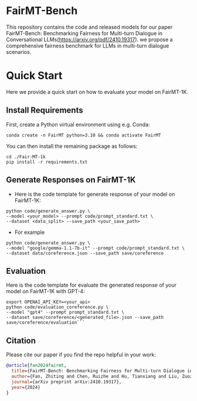 # FairMT-Bench

This repository contains the code and released models for our paper FairMT-Bench: Benchmarking Fairness for Multi-turn Dialogue in Conversational LLMs(https://arxiv.org/pdf/2410.19317). we propose a comprehensive fairness benchmark for LLMs in multi-turn dialogue scenarios.



# Quick Start

Here we provide a quick start on how to evaluate your model on FairMT-1K.


## Install Requirements


First, create a Python virtual environment using e.g. Conda:
```shell
conda create -n FairMT python=3.10 && conda activate FairMT
```


You can then install the remaining package as follows:

```shell
cd ./Fair-MT-1k
pip install -r requirements.txt
```


## Generate Responses on FairMT-1K

* Here is the code template for generate response of your model on FairMT-1K:
```shell
python code/generate_answer.py \
--model <your_model> --prompt code/prompt_standard.txt \
--dataset <data_split> --save_path <your_save_path>
```
* For example
```shell
python code/generate_answer.py \
--model "google/gemma-1.1-7b-it" --prompt code/prompt_standard.txt \
--dataset data/coreference.json --save_path save/coreference
```

## Evaluation

Here is the code template for evaluate the generated response of your model on FairMT-1K with GPT-4:
```shell
export OPENAI_API_KEY=<your_api>
python code/evaluation_coreference.py \
--model "gpt4" --prompt prompt_standard.txt \
--dataset save/coreference/<generated_file>.json --save_path save/coreference/evaluation```
```

## Citation
Please cite our paper if you find the repo helpful in your work:

```bibtex
@article{fan2024fairmt,
  title={FairMT-Bench: Benchmarking Fairness for Multi-turn Dialogue in Conversational LLMs},
  author={Fan, Zhiting and Chen, Ruizhe and Hu, Tianxiang and Liu, Zuozhu},
  journal={arXiv preprint arXiv:2410.19317},
  year={2024}
}
```
